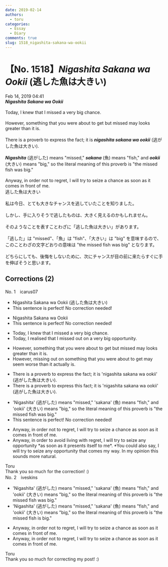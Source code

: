 ```yaml
---
date: 2019-02-14
authors:
  - toru
categories:
  - Essay
  - Diary
comments: true
slug: 1518_nigashita-sakana-wa-ookii
---
```


# 【No. 1518】<strong><em>Nigashita Sakana wa Ookii</strong></em> (逃した魚は大きい)
<div class="date">Feb 14, 2019 04:41</div>
<div id="post"><div id="body_show_ori">
<strong><em>Nigashita Sakana wa Ookii</strong></em><br/><br/>Today, I knew that I missed a very big chance.<br/><br/>However, something that you were about to get but missed may looks greater than it is.<br/><br/>There is a proverb to express the fact; it is <strong><em>nigashita sakana wa ookii</em></strong> (逃がした魚は大きい).<br/><br/><strong><em>Nigashita</em></strong> (逃がした) means "missed," <strong><em>sakana</em></strong> (魚) means "fish," and <strong><em>ookii</em></strong> (大きい) means "big," so the literal meaning of this proverb is "the missed fish was big."<br/><br/>Anyway, in order not to regret, I will try to seize a chance as soon as it comes in front of me.
</div></div>

<!-- more -->

<div id="post_ja"><div id="body_show_mo">
逃した魚は大きい<br/><br/>私は今日、とても大きなチャンスを逃していたことを知りました。<br/><br/>しかし、手に入りそうで逃したものは、大きく見えるのかもしれません。<br/><br/>そのようなことを表すことわざに「逃した魚は大きい」があります。<br/><br/>「逃した」は "missed"、「魚」は "fish"、「大きい」は "big" を意味するので、このことわざの文字どおりの意味は "the missed fish was big" となります。<br/><br/>どちらにしても、後悔をしないために、次にチャンスが目の前に来たらすぐに手を伸ばそうと思います。
</div></div>

## Corrections (2)
<div id="block"><div class="first_name"> No. 1　<span class="just_name">icarus07</span></div><div id="block2">
<ul class="correction_field">
<li class="incorrect">Nigashita Sakana wa Ookii (逃した魚は大きい)</li>
<li class="corrected perfect">This sentence is perfect! No correction needed!</li>
</ul>
<ul class="correction_field">
<li class="incorrect">Nigashita Sakana wa Ookii</li>
<li class="corrected perfect">This sentence is perfect! No correction needed!</li>
</ul>
<ul class="correction_field">
<li class="incorrect">Today, I knew that I missed a very big chance.</li>
<li class="corrected correct">
Today, I <span class="f_blue">realised</span> that I missed <span class="f_blue">out on</span> a very big <span class="f_blue">opportunity.</span>
</li>
</ul>
<ul class="correction_field">
<li class="incorrect">However, something that you were about to get but missed may looks greater than it is.</li>
<li class="corrected correct">
However, missing out on something that you were about to get may seem worse than it actually is.
</li>
</ul>
<ul class="correction_field">
<li class="incorrect">There is a proverb to express the fact; it is 'nigashita sakana wa ookii' (逃がした魚は大きい).</li>
<li class="corrected correct">
There is a proverb to express th<span class="f_blue">is</span> fact; it is 'nigashita sakana wa ookii' (逃がした魚は大きい).
</li>
</ul>
<ul class="correction_field">
<li class="incorrect">'Nigashita' (逃がした) means "missed," 'sakana' (魚) means "fish," and 'ookii' (大きい) means "big," so the literal meaning of this proverb is "the missed fish was big."</li>
<li class="corrected perfect">This sentence is perfect! No correction needed!</li>
</ul>
<ul class="correction_field">
<li class="incorrect">Anyway, in order not to regret, I will try to seize a chance as soon as it comes in front of me.</li>
<li class="corrected correct">
Anyway, in order to <span class="f_blue">avoid living with</span> regret, I will try to seize<span class="f_blue"> any opportunity</span> *as soon as it <span class="f_blue">presents itself to</span> me*. *You could also say, I will try to seize any opportunity that comes my way. In my opinion this sounds more natural.
</li>
</ul>
</div><div class="name"><span class="just_name">Toru</span><br>
Thank you so much for the correction! :)
</div>
</div>
<div id="block"><div class="first_name"> No. 2　<span class="just_name">iveskins</span></div><div id="block2">
<ul class="correction_field">
<li class="incorrect">'Nigashita' (逃がした) means "missed," 'sakana' (魚) means "fish," and 'ookii' (大きい) means "big," so the literal meaning of this proverb is "the missed fish was big."</li>
<li class="corrected correct">
'Nigashita' (逃がした) means "missed," 'sakana' (魚) means "fish," and 'ookii' (大きい) means "big," so the literal meaning of this proverb is "the missed fish is big."
</li>
</ul>
<ul class="correction_field">
<li class="incorrect">Anyway, in order not to regret, I will try to seize a chance as soon as it comes in front of me.</li>
<li class="corrected correct">
Anyway, in order not to regret, I will try to seize a chance as soon as it comes in front of me.
</li>
</ul>
</div><div class="name"><span class="just_name">Toru</span><br>
Thank you so much for correcting my post! :)
</div>
</div>
